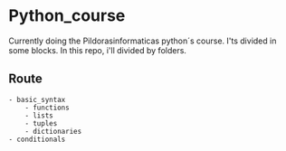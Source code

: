 # Python_course

Currently doing the Pildorasinformaticas python´s course. I'ts divided in some blocks. In this repo, i'll divided by folders.

## Route

	- basic_syntax
		- functions
		- lists
		- tuples
		- dictionaries
	- conditionals
